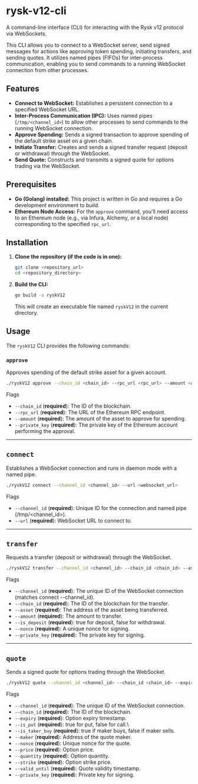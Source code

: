 # rysk-v12-cli

A command-line interface (CLI) for interacting with the Rysk v12 protocol via WebSockets.

This CLI allows you to connect to a WebSocket server, send signed messages for actions like approving token spending, initiating transfers, and sending quotes. It utilizes named pipes (FIFOs) for inter-process communication, enabling you to send commands to a running WebSocket connection from other processes.

## Features

* **Connect to WebSocket:** Establishes a persistent connection to a specified WebSocket URL.
* **Inter-Process Communication (IPC):** Uses named pipes (`/tmp/<channel_id>`) to allow other processes to send commands to the running WebSocket connection.
* **Approve Spending:** Sends a signed transaction to approve spending of the default strike asset on a given chain.
* **Initiate Transfer:** Creates and sends a signed transfer request (deposit or withdrawal) through the WebSocket.
* **Send Quote:** Constructs and transmits a signed quote for options trading via the WebSocket.

## Prerequisites

* **Go (Golang) installed:** This project is written in Go and requires a Go development environment to build.
* **Ethereum Node Access:** For the `approve` command, you'll need access to an Ethereum node (e.g., via Infura, Alchemy, or a local node) corresponding to the specified `rpc_url`.

## Installation

1.  **Clone the repository (if the code is in one):**
    ```bash
    git clone <repository_url>
    cd <repository_directory>
    ```

2.  **Build the CLI:**
    ```bash
    go build -o ryskV12
    ```
    This will create an executable file named `ryskV12` in the current directory.

## Usage

The `ryskV12` CLI provides the following commands:

### `approve`

Approves spending of the default strike asset for a given account.

```bash
./ryskV12 approve --chain_id <chain_id> --rpc_url <rpc_url> --amount <amount> --private_key <private_key>
```

Flags
- `--chain_id` (**required**): The ID of the blockchain.  
- `--rpc_url` (**required**): The URL of the Ethereum RPC endpoint.  
- `--amount` (**required**): The amount of the asset to approve for spending.  
- `--private_key` (**required**): The private key of the Ethereum account performing the approval.  

---

## `connect`

Establishes a WebSocket connection and runs in daemon mode with a named pipe.

```bash
./ryskV12 connect --channel_id <channel_id> --url <websocket_url>
```

Flags
- `--channel_id` (**required**): Unique ID for the connection and named pipe (/tmp/<channel_id>).
- `--url` (**required**): WebSocket URL to connect to.

---

## `transfer`

Requests a transfer (deposit or withdrawal) through the WebSocket.

```bash
./ryskV12 transfer --channel_id <channel_id> --chain_id <chain_id> --asset <asset_address> --amount <amount> --is_deposit <true|false> --nonce <nonce> --private_key <private_key>
```

Flags
- `--channel_id` (**required**): The unique ID of the WebSocket connection (matches connect --channel_id).
- `--chain_id` (**required**): The ID of the blockchain for the transfer.
- `--asset` (**required**): The address of the asset being transferred.
- `--amount` (**required**): The amount to transfer.
- `--is_deposit` (**required**): true for deposit, false for withdrawal.
- `--nonce` (**required**): A unique nonce for signing.
- `--private_key` (**required**): The private key for signing.

---

## `quote`

Sends a signed quote for options trading through the WebSocket.

```bash
./ryskV12 quote --channel_id <channel_id> --chain_id <chain_id> --expiry <expiry_timestamp> --is_put <true|false> --is_taker_buy <true|false> --maker <maker_address> --nonce <nonce> --price <price> --quantity <quantity> --strike <strike> --valid_until <valid_until_timestamp> --private_key <private_key>
```

Flags
- `--channel_id` (**required**): The unique ID of the WebSocket connection.
- `--chain_id` (**required**): The ID of the blockchain.
- `--expiry` (**required**): Option expiry timestamp.
- `--is_put` (**required**): true for put, false for call.\
- `--is_taker_buy` (**required**): true if maker buys, false if maker sells.
- `--maker` (**required**): Address of the quote maker.
- `--nonce` (**required**): Unique nonce for the quote.
- `--price` (**required**): Option price.
- `--quantity` (**required**): Option quantity.
- `--strike` (**required**): Option strike price.
- `--valid_until` (**required**): Quote validity timestamp.
- `--private_key` (**required**): Private key for signing.
